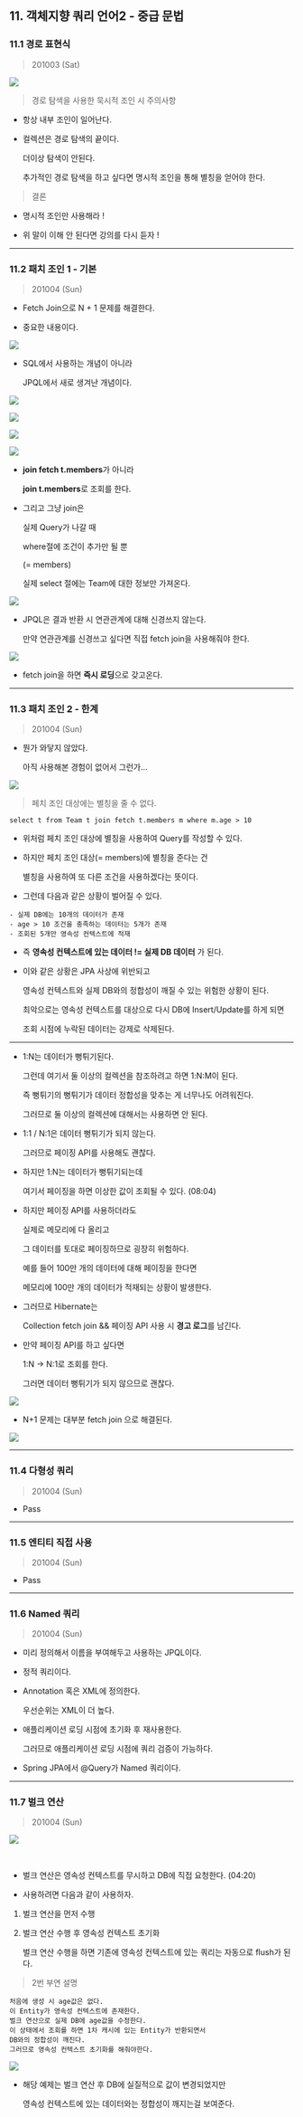 
## 11. 객체지향 쿼리 언어2 - 중급 문법

### 11.1 경로 표현식

> 201003 (Sat)

![](./img/Chapter_11_1_1.png)

> 경로 탐색을 사용한 묵시적 조인 시 주의사항

* 항상 내부 조인이 일어난다.

* 컬렉션은 경로 탐색의 끝이다.

  더이상 탐색이 안된다.

  추가적인 경로 탐색을 하고 싶다면 명시적 조인을 통해 별칭을 얻어야 한다.

> 결론

* 명시적 조인만 사용해라 !

* 위 말이 이해 안 된다면 강의를 다시 듣자 !

---


### 11.2 패치 조인 1 - 기본

> 201004 (Sun)

* Fetch Join으로 N + 1 문제를 해결한다.

* 중요한 내용이다.

![](./img/Chapter_11_2_1.png)

* SQL에서 사용하는 개념이 아니라 

  JPQL에서 새로 생겨난 개념이다.

![](./img/Chapter_11_2_2.png)

![](./img/Chapter_11_2_3.png)

![](./img/Chapter_11_2_4.png)

![](./img/Chapter_11_2_5.png)

* **join fetch t.members**가 아니라 

  **join t.members**로 조회를 한다.

* 그리고 그냥 join은 

  실제 Query가 나갈 때 
  
  where절에 조건이 추가만 될 뿐

  (= members)

  실제 select 절에는 Team에 대한 정보만 가져온다.

![](./img/Chapter_11_2_6.png)

* JPQL은 결과 반환 시 연관관계에 대해 신경쓰지 않는다.

  만약 연관관계를 신경쓰고 싶다면 직접 fetch join을 사용해줘야 한다.

![](./img/Chapter_11_2_7.png)

* fetch join을 하면 **즉시 로딩**으로 갖고온다.

---

### 11.3 패치 조인 2 - 한계

> 201004 (Sun)

* 뭔가 와닿지 않았다.

  아직 사용해본 경험이 없어서 그런가...

![](./img/Chapter_11_3_1.png)

> 페치 조인 대상에는 별칭을 줄 수 없다.

```
select t from Team t join fetch t.members m where m.age > 10
```

* 위처럼 페치 조인 대상에 별칭을 사용하여 Query를 작성할 수 있다.

* 하지만 페치 조인 대상(= members)에 별칭을 준다는 건 
  
  별칭을 사용하여 또 다른 조건을 사용하겠다는 뜻이다.
  
* 그런데 다음과 같은 상황이 벌어질 수 있다.

```
- 실제 DB에는 10개의 데이터가 존재
- age > 10 조건을 충족하는 데이터는 5개가 존재
- 조회된 5개만 영속성 컨텍스트에 적재
```

* 즉 **영속성 컨텍스트에 있는 데이터 != 실제 DB 데이터** 가 된다.

* 이와 같은 상황은 JPA 사상에 위반되고 
  
  영속성 컨텍스트와 실제 DB와의 정합성이 깨질 수 있는 위험한 상황이 된다.
  
  최악으로는 영속성 컨텍스트를 대상으로 다시 DB에 Insert/Update를 하게 되면
  
  조회 시점에 누락된 데이터는 강제로 삭제된다.

---

* 1:N는 데이터가 뻥튀기된다.

  그런데 여기서 둘 이상의 컬렉션을 참조하려고 하면 1:N:M이 된다.
  
  즉 뻥튀기의 뻥튀기가 데이터 정합성을 맞추는 게 너무나도 어려워진다.
  
  그러므로 둘 이상의 컬렉션에 대해서는 사용하면 안 된다.
  
* 1:1 / N:1은 데이터 뻥튀기가 되지 않는다.

  그러므로 페이징 API를 사용해도 괜찮다.
  
* 하지만 1:N는 데이터가 뻥튀기되는데 

  여기서 페이징을 하면 이상한 값이 조회될 수 있다. (08:04)
  
* 하지만 페이징 API를 사용하더라도 

  실제로 메모리에 다 올리고 
  
  그 데이터를 토대로 페이징하므로 굉장히 위험하다.
  
  예를 들어 100만 개의 데이터에 대해 페이징을 한다면 
  
  메모리에 100만 개의 데이터가 적재되는 상황이 발생한다.
  
* 그러므로 Hibernate는 

  Collection fetch join && 페이징 API 사용 시 **경고 로그**를 남긴다.
  
* 만약 페이징 API를 하고 싶다면

  1:N -> N:1로 조회를 한다.
  
  그러면 데이터 뻥튀기가 되지 않으므로 괜찮다.

![](./img/Chapter_11_3_2.png)

* N+1 문제는 대부분 fetch join 으로 해결된다.

![](./img/Chapter_11_3_3.png)

---

### 11.4 다형성 쿼리

> 201004 (Sun)

* Pass 

---

### 11.5 엔티티 직접 사용

> 201004 (Sun)

* Pass 

---

### 11.6 Named 쿼리

> 201004 (Sun)

* 미리 정의해서 이름을 부여해두고 사용하는 JPQL이다.

* 정적 쿼리이다.

* Annotation 혹은 XML에 정의한다.

  우선순위는 XML이 더 높다.

* 애플리케이션 로딩 시점에 초기화 후 재사용한다.
 
  그러므로 애플리케이션 로딩 시점에 쿼리 검증이 가능하다.

* Spring JPA에서 @Query가 Named 쿼리이다.

---

### 11.7 벌크 연산

> 201004 (Sun)

![](./img/Chapter_11_7_1.png)

<br>

* 벌크 연산은 영속성 컨텍스트를 무시하고 DB에 직접 요청한다. (04:20)

* 사용하려면 다음과 같이 사용하자.

1. 벌크 연산을 먼저 수행

2. 벌크 연산 수행 후 영속성 컨텍스트 초기화

   벌크 연산 수행을 하면 기존에 영속성 컨텍스트에 있는 쿼리는 자동으로 flush가 된다.

> 2번 부연 설명

``` 
처음에 생성 시 age값은 없다.
이 Entity가 영속성 컨텍스트에 존재한다.
벌크 연산으로 실제 DB에 age값을 수정한다.
이 상태에서 조회를 하면 1차 캐시에 있는 Entity가 반환되면서 
DB와의 정합성이 깨진다.
그러므로 영속성 컨텍스트 초기화를 해줘야한다.
```


![](./img/Chapter_11_7_2.png)

* 해당 예제는 벌크 연산 후 DB에 실질적으로 값이 변경되었지만

  영속성 컨텍스트에 있는 데이터와는 정합성이 깨지는걸 보여준다.
